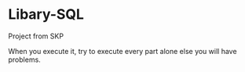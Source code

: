 # Libary-SQL
Project from SKP


When you execute it, try to execute every part alone else you will have problems.
